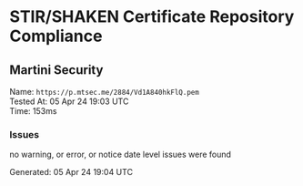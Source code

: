# STIR/SHAKEN Certificate Repository Compliance

## Martini Security

Name: `https://p.mtsec.me/2884/Vd1A840hkFlQ.pem`\
Tested At: 05 Apr 24 19:03 UTC\
Time: 153ms

### Issues

no warning, or error, or notice date level issues were found

Generated: 05 Apr 24 19:04 UTC